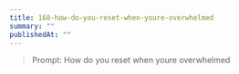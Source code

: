 ```yaml
---
title: 168-how-do-you-reset-when-youre-overwhelmed
summary: ""
publishedAt: ""
---
```


> Prompt: How do you reset when youre overwhelmed

